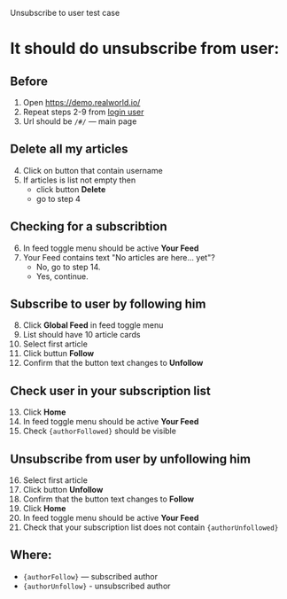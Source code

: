 Unsubscribe to user test case

# It should do unsubscribe from user:

## Before

1. Open https://demo.realworld.io/
2. Repeat steps 2-9 from [login user](/test_cases/login_user.md)
3. Url should be `/#/` — main page

## Delete all my articles

4. Click on button that contain username
5. If articles is list not empty then
    * click button **Delete**
    * go to step 4

## Checking for a subscribtion

6.  In feed toggle menu should be active **Your Feed**
7.  Your Feed contains text "No articles are here... yet"?
    * No, go to step 14.
    * Yes, continue.

## Subscribe to user by following him

8. Click **Global Feed** in feed toggle menu
9. List should have 10 article cards
10. Select first article
11. Click buttun **Follow**
12. Confirm that the button text changes to **Unfollow**

## Check user in your subscription list

13. Click **Home**
14. In feed toggle menu should be active **Your Feed**
15. Check `{authorFollowed}` should be visible

## Unsubscribe from user by unfollowing him

16. Select first article    
17. Click button **Unfollow**
16. Confirm that the button text changes to **Follow**
18. Click **Home**
19. In feed toggle menu should be active **Your Feed**
20. Check that your subscription list does not contain `{authorUnfollowed}`

## Where:

- `{authorFollow}` — subscribed author
- `{authorUnfollow}` - unsubscribed author
